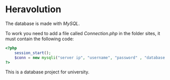 # Heravolution

The database is made with _MySQL_.

To work you need to add a file called _Connection.php_ in the folder sites, it must contain the following code:

```php
<?php
	session_start();
	$conn = new mysqli("server ip", "username", "password" , "database name");
?>
```

This is a database project for university.